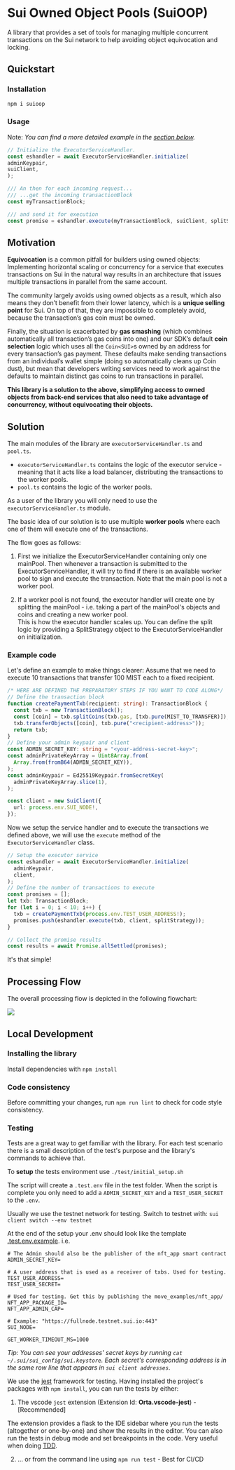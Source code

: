 # Sui Owned Object Pools (SuiOOP)

A library that provides a set of tools for managing multiple concurrent
transactions on the Sui network to help avoiding object equivocation and locking.

## Quickstart

### Installation
```bash
npm i suioop
```

### Usage
Note: _You can find a more detailed example in the [section below](#Example-code)._
```typescript
// Initialize the ExecutorServiceHandler.
const eshandler = await ExecutorServiceHandler.initialize(
adminKeypair,
suiClient,
);

/// An then for each incoming request...
/// ...get the incoming transactionBlock
const myTransactionBlock;

/// and send it for execution
const promise = eshandler.execute(myTransactionBlock, suiClient, splitStrategy);
```

## Motivation

**Equivocation** is a common pitfall for builders using owned objects:
Implementing horizontal scaling or concurrency for a service that executes
transactions on Sui in the natural way results in an architecture that issues 
multiple transactions in parallel from the same account.

The community largely avoids using owned objects as a result, which also means 
they don’t benefit from their lower latency, which is a **unique selling point** 
for Sui. On top of that, they are impossible to completely avoid, because the 
transaction’s gas coin must be owned.

Finally, the situation is exacerbated by **gas smashing** (which combines automatically
all transaction’s gas coins into one) and our SDK’s default **coin selection** logic
which uses all the `Coin<SUI>`s owned by an address for every transaction’s 
gas payment. These defaults make sending transactions from an individual’s wallet 
simple (doing so automatically cleans up Coin dust), but mean that developers 
writing services need to work against the defaults to maintain distinct gas 
coins to run transactions in parallel.

**This library is a solution to the above, simplifying access to owned objects from 
back-end services that also need to take advantage of concurrency,
without equivocating their objects.**

## Solution

The main modules of the library are `executorServiceHandler.ts` and `pool.ts`.

- `executorServiceHandler.ts` contains the logic of the executor service - meaning
that it acts like a load balancer, distributing the transactions to the worker pools.
- `pool.ts` contains the logic of the worker pools.


As a user of the library you will only need to use the `executorServiceHandler.ts` module.

The basic idea of our solution is to use multiple **worker pools**
where each one of them will execute one of the transactions. 

The flow goes as follows:

1. First we initialize the ExecutorServiceHandler containing only one mainPool.
Then whenever a transaction is submitted to the ExecutorServiceHandler, it will
try to find if there is an available worker pool to sign and execute the transaction. 
Note that the main pool is not a worker pool.

2. If a worker pool is not found, the executor handler will create one by splitting
the mainPool - i.e. taking a part of the mainPool's objects and coins and creating a new worker pool.  
This is how the executor handler scales up. You can define the split logic by providing
a SplitStrategy object to the ExecutorServiceHandler on initialization.

### Example code

Let's define an example to make things clearer: Assume that we need to execute 10 transactions that transfer 100 MIST each to a fixed recipient.
```typescript
/* HERE ARE DEFINED THE PREPARATORY STEPS IF YOU WANT TO CODE ALONG*/
// Define the transaction block
function createPaymentTxb(recipient: string): TransactionBlock {
  const txb = new TransactionBlock();
  const [coin] = txb.splitCoins(txb.gas, [txb.pure(MIST_TO_TRANSFER)]);
  txb.transferObjects([coin], txb.pure("<recipient-address>"));
  return txb;
}
// Define your admin keypair and client
const ADMIN_SECRET_KEY: string = "<your-address-secret-key>";
const adminPrivateKeyArray = Uint8Array.from(
  Array.from(fromB64(ADMIN_SECRET_KEY)),
);
const adminKeypair = Ed25519Keypair.fromSecretKey(
  adminPrivateKeyArray.slice(1),
);

const client = new SuiClient({
  url: process.env.SUI_NODE!,
});

```

Now we setup the service handler and to execute the transactions we defined above, we will use the `execute` method of the `ExecutorServiceHandler` class.

```typescript
// Setup the executor service
const eshandler = await ExecutorServiceHandler.initialize(
  adminKeypair,
  client,
);
// Define the number of transactions to execute
const promises = [];
let txb: TransactionBlock;
for (let i = 0; i < 10; i++) {
  txb = createPaymentTxb(process.env.TEST_USER_ADDRESS!);
  promises.push(eshandler.execute(txb, client, splitStrategy));
}

// Collect the promise results
const results = await Promise.allSettled(promises);
```

It's that simple! 

## Processing Flow
The overall processing flow is depicted in the following flowchart:

![](https://github.com/MystenLabs/sui_execution_handler/blob/main/sui-exec-handler-flowchart.png)


## Local Development

### Installing the library

Install dependencies with `npm install`

### Code consistency
Before committing your changes, run `npm run lint` to check for code style consistency.

### Testing

Tests are a great way to get familiar with the library. For each test scenario
there is a small description of the test's purpose and the library's commands to achieve that.

To **setup** the tests environment use `./test/initial_setup.sh`

The script will create a `.test.env` file in the test folder.
When the script is complete you only need to add a `ADMIN_SECRET_KEY` and a `TEST_USER_SECRET` to the `.env`.

Usually we use the testnet network for testing. Switch to testnet with: `sui client switch --env testnet`

At the end of the setup your .env should look like the template [.test.env.example](https://github.com/MystenLabs/coin_management_system/blob/main/test/.env.example).
i.e.

```[.env]
# The Admin should also be the publisher of the nft_app smart contract
ADMIN_SECRET_KEY=

# A user address that is used as a receiver of txbs. Used for testing.
TEST_USER_ADDRESS=
TEST_USER_SECRET=

# Used for testing. Get this by publishing the move_examples/nft_app/
NFT_APP_PACKAGE_ID=
NFT_APP_ADMIN_CAP=

# Example: "https://fullnode.testnet.sui.io:443"
SUI_NODE=

GET_WORKER_TIMEOUT_MS=1000
```

_Tip: You can see your addresses' secret keys by running `cat ~/.sui/sui_config/sui.keystore`. Each
secret's corresponding address is in the same row line that appears in `sui client addresses`_.

We use the [jest](https://jestjs.io/) framework for testing. Having installed the project's packages with `npm install`, you can run the tests by either:

1. The vscode `jest` extension (Extension Id: **Orta.vscode-jest**) - [Recommended]

The extension provides a flask to the IDE sidebar where you run the tests (altogether or one-by-one) and show the results in the editor. You can also run the tests in debug mode and set breakpoints in the code. Very useful when doing [TDD](https://en.wikipedia.org/wiki/Test-driven_development).

2. ... or from the command line using `npm run test` - Best for CI/CD
